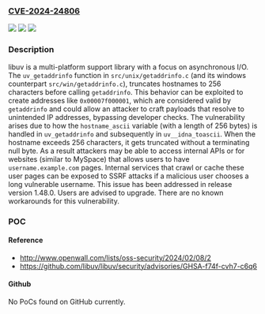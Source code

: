 ### [CVE-2024-24806](https://cve.mitre.org/cgi-bin/cvename.cgi?name=CVE-2024-24806)
![](https://img.shields.io/static/v1?label=Product&message=libuv&color=blue)
![](https://img.shields.io/static/v1?label=Version&message=%3D%20%3E%3D%201.45.0%2C%20%3C%201.48.0%20&color=brighgreen)
![](https://img.shields.io/static/v1?label=Vulnerability&message=CWE-918%3A%20Server-Side%20Request%20Forgery%20(SSRF)&color=brighgreen)

### Description

libuv is a multi-platform support library with a focus on asynchronous I/O. The `uv_getaddrinfo` function in `src/unix/getaddrinfo.c` (and its windows counterpart `src/win/getaddrinfo.c`), truncates hostnames to 256 characters before calling `getaddrinfo`. This behavior can be exploited to create addresses like `0x00007f000001`, which are considered valid by `getaddrinfo` and could allow an attacker to craft payloads that resolve to unintended IP addresses, bypassing developer checks. The vulnerability arises due to how the `hostname_ascii` variable (with a length of 256 bytes) is handled in `uv_getaddrinfo` and subsequently in `uv__idna_toascii`. When the hostname exceeds 256 characters, it gets truncated without a terminating null byte. As a result attackers may be able to access internal APIs or for websites (similar to MySpace) that allows users to have `username.example.com` pages. Internal services that crawl or cache these user pages can be exposed to SSRF attacks if a malicious user chooses a long vulnerable username. This issue has been addressed in release version 1.48.0. Users are advised to upgrade. There are no known workarounds for this vulnerability.

### POC

#### Reference
- http://www.openwall.com/lists/oss-security/2024/02/08/2
- https://github.com/libuv/libuv/security/advisories/GHSA-f74f-cvh7-c6q6

#### Github
No PoCs found on GitHub currently.

